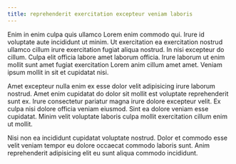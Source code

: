 ```yaml
---
title: reprehenderit exercitation excepteur veniam laboris
---
```


Enim in enim culpa quis ullamco Lorem enim commodo qui. Irure id voluptate aute incididunt ut minim. Ut exercitation ea exercitation nostrud ullamco cillum irure exercitation fugiat aliqua nostrud. In nisi excepteur do cillum. Culpa elit officia labore amet laborum officia. Irure laborum ut enim mollit sunt amet fugiat exercitation Lorem anim cillum amet amet. Veniam ipsum mollit in sit et cupidatat nisi.

Amet excepteur nulla enim ex esse dolor velit adipisicing irure laborum nostrud. Amet enim cupidatat do dolor sit mollit est voluptate reprehenderit sunt ex. Irure consectetur pariatur magna irure dolore excepteur velit. Ex culpa nisi dolore officia veniam eiusmod. Sint ea dolore veniam esse cupidatat. Minim velit voluptate laboris culpa mollit exercitation cillum enim ut mollit.

Nisi non ea incididunt cupidatat voluptate nostrud. Dolor et commodo esse velit veniam tempor eu dolore occaecat commodo laboris sunt. Anim reprehenderit adipisicing elit eu sunt aliqua commodo incididunt.